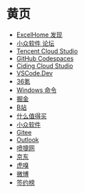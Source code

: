 # 黄页

<div id = "首"></div>
<script src = "../js/首.js"></script>

* [ExcelHome 发现](https://club.excelhome.net/forum.php?mod=guide&view=newthread&mobile=2)
* [小众软件 论坛](https://meta.appinn.net/)
* [Tencent Cloud Studio](https://ide.cloud.tencent.com/)
* [GitHub Codespaces](https://github.com/codespaces)
* [Ciding Cloud Studio](https://codecorp.cloudstudio.net/)
* [VSCode.Dev](https://vscode.dev/)
* [36氪](https://m.36kr.com/)
* [Windows 命令](https://learn.microsoft.com/zh-cn/windows-server/administration/windows-commands/windows-commands)
* [掘金](https://juejin.cn/)
* [B站](https://m.bilibili.com/)
* [什么值得买](https://m.smzdm.com/)
* [小众软件](https://m.weibo.cn/u/1684197391)
* [Gitee](https://gitee.com/)
* [Outlook](https://outlook.live.com/)
* [喷嚏网](https://www.dapenti.com/)
* [京东](https://m.jd.com/)
* [虎嗅](https://m.huxiu.com/)
* [微博](https://m.weibo.cn/)
* [签约榜](https://m.qidian.com/rank/sign/)